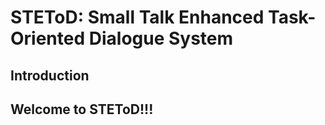 # STEToD: Small Talk Enhanced Task-Oriented Dialogue System

## Introduction

## Welcome to STEToD!!!